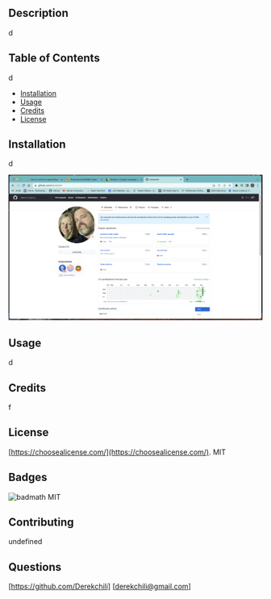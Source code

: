 
<d>

## Description
d

## Table of Contents
d
- [Installation](#installation)
- [Usage](#usage)
- [Credits](#credits)
- [License](#license)

## Installation
d

![undefined](../assets/screenshot.png)

## Usage
d

## Credits
f

## License
[https://choosealicense.com/](https://choosealicense.com/).
MIT

## Badges
![badmath](https://img.shields.io/github/languages/top/lernantino/badmath)
MIT

## Contributing
undefined

##  Questions
[https://github.com/Derekchili]
[derekchili@gmail.com]
